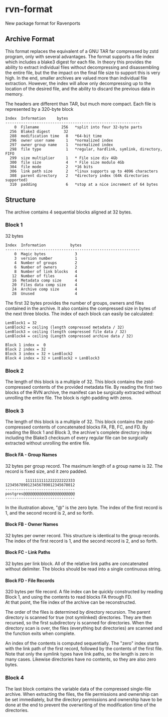 # rvn-format
New package format for Ravenports

## Archive Format

This format replaces the equivalent of a GNU TAR far compressed by zstd program,
only with several advantages.  The format supports a file index which includes a
blake3 digest for each file.  In theory this provides the ability to extract
individual files without decompressing and disassembling the entire file, but the
the impact on the final file size to support this is very high.  In the end,
smaller archives are valued more than individual file extraction.  However, the
index will allow only decompressing up to the location of the desired file, and
the ability to discard the previous data in memory.

The headers are different than TAR, but much more compact.
Each file is represented by a 320-byte block

```
Index  Information     bytes
------------------------------------------------------------
    0  Filename          256   *split into four 32-byte parts
  256  Blake3 digest      32
  288  modification time   8   *64-bit time
  296  owner user name     1   *normalized index
  297  owner group name    1   *normalized index
  298  file type           1   *regular, hardlink, symlink, directory, FIFO
  299  size multiplier     1   * File size div 4Gb
  300  file size           4   * File size modulo 4Gb
  304  file mode           2   *16 bits
  306  link path size      2   *linux supports up to 4096 characters
  308  parent directory    2   *directory index (64k directories supported)
  310  padding             6   *stop at a nice increment of 64 bytes
```

## Structure

The archive contains 4 sequential blocks aligned at 32 bytes.

### Block 1

32 bytes
```
Index  Information           bytes
------------------------------------------------------------
    0  Magic bytes             3
    3  version number          1
    4  Number of groups        2
    6  Number of owners        2
    8  Number of link blocks   4
   12  Number of files         4
   16  Metadata comp size      4
   20  Files data comp size    4
   24  Archive comp size       4
   28  Unused                  4
```
The first 32 bytes provides the number of groups, owners and files contained in the archive.
It also contains the compressed size in bytes of the next three blocks.  The index of
each block can easily be calculated:

    LenBlock1 = 32
    LenBlock2 = ceiling (length compressed metadata / 32)
    LenBlock3 = ceiling (length compressed file data / 32)
    LenBlock4 = ceiling (Length compressed archive data / 32)

    Block 1 index =  0
    Block 2 index = 32
    Block 3 index = 32 + LenBlock2
    Block 4 index = 32 + LenBlock2 + LenBlock3


### Block 2

The length of this block is a multiple of 32.
This block contains the zstd-compressed contents of the provided metadata file.
By reading the first two blocks of the RVN archive, the manifest can be surgically
extracted without unrolling the entire file.  The block is right-padding with zeros.

### Block 3

The length of this block is a multiple of 32.
This block contains the zstd-compressed contents of concatenated blocks
FA, FB, FC, and FD.  By reading the Block 1 and Block 3, the archive's complete
directory index including the Blake3 checksum of every regular file can be
surgically extracted without unrolling the entire file.

#### Block FA - Group Names

32 bytes per group record.
The maximum length of a group name is 32.  The record is fixed size, and it zero padded.
```
         1111111111222222222333
1234567890123456789012345678012
-------------------------------
postgres@@@@@@@@@@@@@@@@@@@@@@@
-------------------------------
```
In the illustration above, "@" is the zero byte.
The index of the first record is 1, and the second record is 2, and so forth.

#### Block FB - Owner Names

32 bytes per owner record.
This structure is identical to the group records.
The index of the first record is 1, and the second record is 2, and so forth.

#### Block FC - Link Paths

32 bytes per link block.
All of the relative link paths are concatenated without delimiter.  The blocks
should be read into a single continuous string.

#### Block FD - File Records

320 bytes per file record.
A file index can be quickly constructed by reading Block 1, and using the contents to read blocks FA through FD.  
At that point, the file index of the archive can be reconstructed.

The order of the files is determined by directory recursion.
The parent directory is scanned for true (not symlinked) directories.  They are then recursed, so the first
subdirectory is scanned for directories.  When the directory scan is over, the files (everything but
directories) are scanned and the function exits when complete.  

An index of the contents is computed sequentially.
The "zero" index starts with the link path of the first record, followed by the contents of the first file.  
Note that only the symlink types have link paths, so the length is zero in many cases.
Likewise directories have no contents, so they are also zero bytes.

### Block 4

The last block contains the variable data of the compressed single-file archive.
When extracting the files, the file permissions and ownership can be set immediately, but the directory
permissions and ownership have to be done at the end to prevent the overwriting of the modification
time of the directories.
